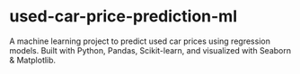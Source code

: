 # used-car-price-prediction-ml
A machine learning project to predict used car prices using regression models. Built with Python, Pandas, Scikit-learn, and visualized with Seaborn &amp; Matplotlib.
